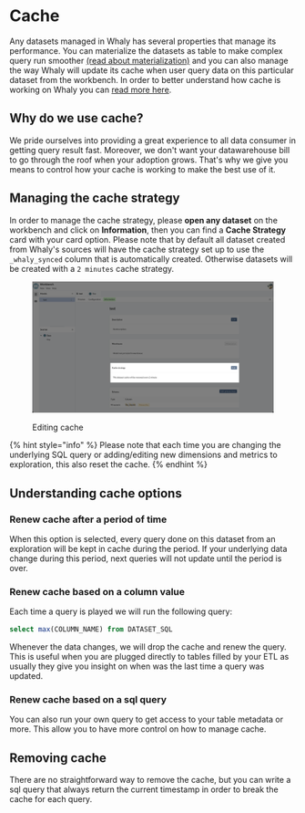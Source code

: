 # Cache

Any datasets managed in Whaly has several properties that manage its performance. You can materialize the datasets as table to make complex query run smoother [(read about materialization)](../model-data/materialization-beta.md#materialize-as-table) and you can also manage the way Whaly will update its cache when user query data on this particular dataset from the workbench. In order to better understand how cache is working on Whaly you can [read more here](../../../technical-deep-dive/caching.md#cache-implementation).

## Why do we use cache?

We pride ourselves into providing a great experience to all data consumer in getting query result fast. Moreover, we don't want your datawarehouse bill to go through the roof when your adoption grows. That's why we give you means to control how your cache is working to make the best use of it.

## Managing the cache strategy

In order to manage the cache strategy, please **open any dataset** on the workbench and click on **Information**, then you can find a **Cache Strategy** card with your card option. Please note that by default all dataset created from Whaly's sources will have the cache strategy set up to use the `_whaly_synced` column that is automatically created. Otherwise datasets will be created with a `2 minutes` cache strategy.

<figure><img src="../../../.gitbook/assets/image (5).png" alt=""><figcaption><p>Editing cache</p></figcaption></figure>

{% hint style="info" %}
Please note that each time you are changing the underlying SQL query or adding/editing new dimensions and metrics to exploration, this also reset the cache.
{% endhint %}

## Understanding  cache options

### Renew cache after a period of time

When this option is selected, every query done on this dataset from an exploration will be kept in cache during the period. If your underlying data change during this period, next queries will not update until the period is over. &#x20;

### Renew cache based on a column value

Each time a query is played we will run the following query:

```sql
select max(COLUMN_NAME) from DATASET_SQL
```

Whenever the data changes, we will drop the cache and renew the query. This is useful when you are plugged directly to tables filled by your ETL as usually they give you insight on when was the last time a query was updated.

### Renew cache based on a sql query

You can also run your own query to get access to your table metadata or more. This allow you  to have more control on how to manage cache.

## Removing cache

There are no straightforward way to remove the cache, but you can write a sql query that always return the current timestamp in order to break the cache for each query.
